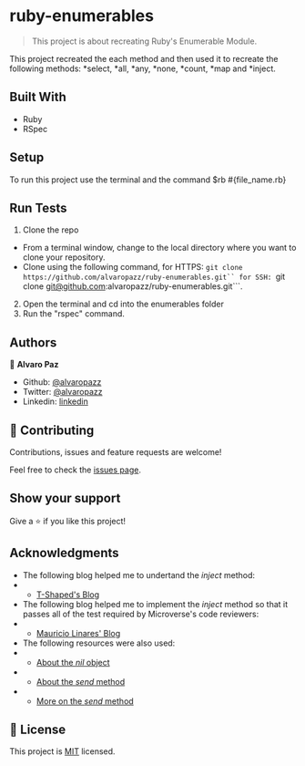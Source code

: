 # ruby-enumerables

> This project is about recreating Ruby's Enumerable Module.

This project recreated the each method and then used it to recreate the following methods: *select, *all, *any, *none, *count, *map and *inject.

## Built With

- Ruby
- RSpec

## Setup

To run this project use the terminal and the command $rb #{file_name.rb}

## Run Tests

1. Clone the repo
  - From a terminal window, change to the local directory where you want to clone your repository.
  - Clone using the following command, for HTTPS: ```git clone https://github.com/alvaropazz/ruby-enumerables.git`` for SSH: ```git clone git@github.com:alvaropazz/ruby-enumerables.git```.
2. Open the terminal and cd into the enumerables folder
3. Run the "rspec" command.

## Authors

👤 **Alvaro Paz**

- Github: [@alvaropazz](https://github.com/alvaropazz)
- Twitter: [@alvaropazz](https://twitter.com/alvaropazz)
- Linkedin: [linkedin](https://linkedin.com/in/alvaropaz/)

## 🤝 Contributing

Contributions, issues and feature requests are welcome!

Feel free to check the [issues page](issues/).

## Show your support

Give a ⭐️ if you like this project!

## Acknowledgments

- The following blog helped me to undertand the *inject* method:
- - [T-Shaped's Blog](http://kylefdoherty.github.io/blog/2014/06/13/ruby-inject-basics/)
- The following blog helped me to implement the *inject* method so that it passes all of the test required by Microverse's code reviewers:
- - [Mauricio Linares' Blog](https://mauricio.github.io/2015/01/12/implementing-enumerable-in-ruby.html)
- The following resources were also used:
- - [About the *nil* object](https://medium.com/rubycademy/the-nil-value-in-ruby-d60e6a3642b9)
- - [About the *send* method](https://medium.com/@pojotorshemi/send-me-a-river-ruby-send-method-3b295173e5c8)
- - [More on the *send* method](https://iamchrissmith.io/ruby-send-method-exploration)

## 📝 License

This project is [MIT](lic.url) licensed.